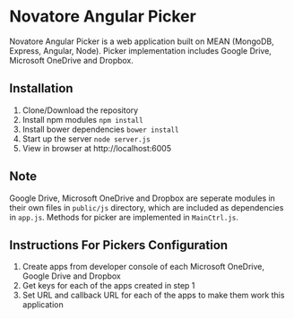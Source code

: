 # Novatore Angular Picker

Novatore Angular Picker is a web application built on MEAN (MongoDB, Express, Angular, Node). Picker implementation includes Google Drive, Microsoft OneDrive and Dropbox. 

## Installation

1. Clone/Download the repository
2. Install npm modules `npm install`
3. Install bower dependencies `bower install`
4. Start up the server `node server.js`
5. View in browser at http://localhost:6005

## Note

Google Drive, Microsoft OneDrive and Dropbox are seperate modules in their own files in `public/js` directory, which are included as dependencies in `app.js`. Methods for picker are implemented in `MainCtrl.js`.

## Instructions For Pickers Configuration

1. Create apps from developer console of each Microsoft OneDrive, Google Drive and Dropbox
2. Get keys for each of the apps created in step 1
3. Set URL and callback URL for each of the apps to make them work this application

